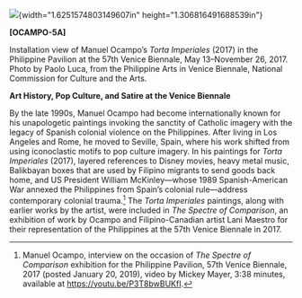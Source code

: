 ![](media/image1.png){width="1.6251574803149607in" height="1.306816491688539in"}

**\[OCAMPO-5A\]**

Installation view of Manuel Ocampo’s *Torta Imperiales* (2017) in the Philippine Pavilion at the 57th Venice Biennale, May 13–November 26, 2017. Photo by Paolo Luca, from the Philippine Arts in Venice Biennale, National Commission for Culture and the Arts.

**Art History, Pop Culture, and Satire at the Venice Biennale**

By the late 1990s, Manuel Ocampo had become internationally known for his unapologetic paintings invoking the sanctity of Catholic imagery with the legacy of Spanish colonial violence on the Philippines. After living in Los Angeles and Rome, he moved to Seville, Spain, where his work shifted from using iconoclastic motifs to pop culture imagery. In his paintings for *Torta Imperiales* (2017), layered references to Disney movies, heavy metal music, Balikbayan boxes that are used by Filipino migrants to send goods back home, and US President William McKinley—whose 1989 Spanish-American War annexed the Philippines from Spain’s colonial rule—address contemporary colonial trauma.[^1] The *Torta Imperiales* paintings, along with earlier works by the artist, were included in *The Spectre of Comparison*, an exhibition of work by Ocampo and Filipino-Canadian artist Lani Maestro for their representation of the Philippines at the 57th Venice Biennale in 2017.

[^1]: Manuel Ocampo, interview on the occasion of *The Spectre of Comparison* exhibition for the Philippine Pavilion, 57th Venice Biennale, 2017 (posted January 20, 2019), video by Mickey Mayer, 3:38 minutes, available at https://youtu.be/P3T8bwBUKfI.
